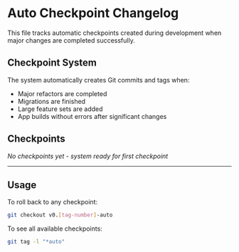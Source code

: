 # Auto Checkpoint Changelog

This file tracks automatic checkpoints created during development when major changes are completed successfully.

## Checkpoint System

The system automatically creates Git commits and tags when:
- Major refactors are completed
- Migrations are finished
- Large feature sets are added
- App builds without errors after significant changes

## Checkpoints

*No checkpoints yet - system ready for first checkpoint*

---

## Usage

To roll back to any checkpoint:
```bash
git checkout v0.[tag-number]-auto
```

To see all available checkpoints:
```bash
git tag -l "*auto"
```
